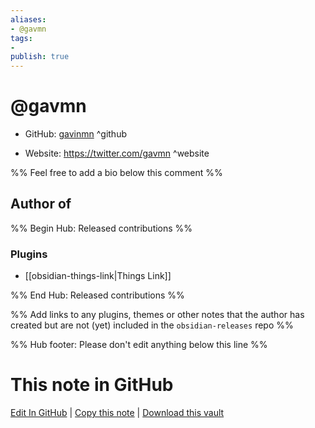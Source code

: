 ```yaml
---
aliases:
- @gavmn
tags:
- 
publish: true
---
```


# @gavmn

- GitHub: [gavinmn](https://github.com/gavinmn/) ^github
<!-- - Discord: `@` ^discord-->
- Website: <https://twitter.com/gavmn> ^website
<!-- - [[Publish sites|Publish site]]: ^publish-->

%% Feel free to add a bio below this comment %%


## Author of

%% Begin Hub: Released contributions %%
### Plugins
- [[obsidian-things-link|Things Link]]

%% End Hub: Released contributions %%

%% Add links to any plugins, themes or other notes that the author has created but are not (yet) included in the `obsidian-releases` repo %%

<!--
### Unlisted plugins
-->

<!--
### Others

- 
-->

<!--
## Sponsor this author

- [[GitHub sponsors]]: [Sponsor @gavinmn on GitHub Sponsors](https://github.com/sponsors/gavinmn) ^github-sponsor
- [[Buy me a coffee]]: ^buy-me-a-coffee
- [[PayPal]]: ^paypal
- [[Patreon]]: ^patreon

-->

<!--
## Follow this author

- [[YouTube Channels|On YouTube]]: ^youtube
- Twitter: ^twitter
- ...
-->

%% Hub footer: Please don't edit anything below this line %%

# This note in GitHub

<span class="git-footer">[Edit In GitHub](https://github.dev/obsidian-community/obsidian-hub/blob/main/01%20-%20Community/People/gavinmn.md "git-hub-edit-note") | [Copy this note](https://raw.githubusercontent.com/obsidian-community/obsidian-hub/main/01%20-%20Community/People/gavinmn.md "git-hub-copy-note") | [Download this vault](https://github.com/obsidian-community/obsidian-hub/archive/refs/heads/main.zip "git-hub-download-vault") </span>
